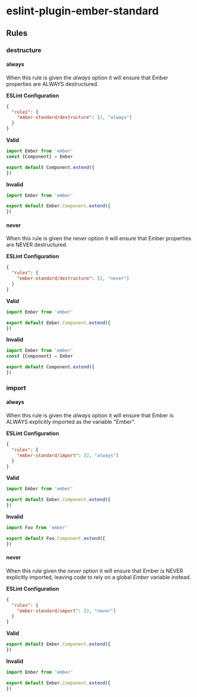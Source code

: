 # eslint-plugin-ember-standard

## Rules

### destructure

#### always

When this rule is given the *always* option it will ensure that Ember properties are ALWAYS destructured.

**ESLint Configuration**

```json
{
  "rules": {
    "ember-standard/destructure": [2, "always"]
  }
}
```

**Valid**

```js
import Ember from 'ember'
const {Component} = Ember

export default Component.extend({
})
```

**Invalid**

```js
import Ember from 'ember'

export default Ember.Component.extend({
})
```

#### never

When this rule is given the *never* option it will ensure that Ember properties are NEVER destructured.

**ESLint Configuration**

```json
{
  "rules": {
    "ember-standard/destructure": [2, "never"]
  }
}
```

**Valid**

```js
import Ember from 'ember'

export default Ember.Component.extend({
})
```

**Invalid**

```js
import Ember from 'ember'
const {Component} = Ember

export default Component.extend({
})
```

### import

#### always

When this rule is given the *always* option it will ensure that Ember is ALWAYS explicitly imported as the variable "Ember".

**ESLint Configuration**

```json
{
  "rules": {
    "ember-standard/import": [2, "always"]
  }
}
```

**Valid**

```js
import Ember from 'ember'

export default Ember.Component.extend({
})
```

**Invalid**

```js
import Foo from 'ember'

export default Foo.Component.extend({
})
```

#### never

When this rule given the *never* option it will ensure that Ember is NEVER explicitly imported, leaving code to rely on a global *Ember* variable instead.

**ESLint Configuration**

```json
{
  "rules": {
    "ember-standard/import": [2, "never"]
  }
}
```

**Valid**

```js
export default Ember.Component.extend({
})
```

**Invalid**

```js
import Ember from 'ember'

export default Ember.Component.extend({
})
```
